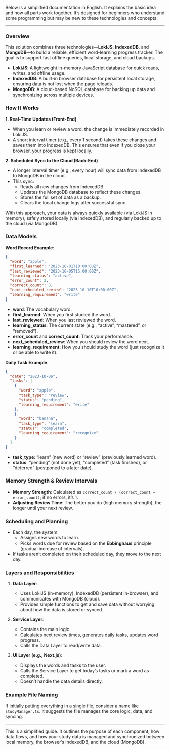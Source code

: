 Below is a simplified documentation in English. It explains the basic idea and how all parts work together. It’s designed for beginners who understand some programming but may be new to these technologies and concepts.

---

### Overview

This solution combines three technologies—**LokiJS**, **IndexedDB**, and **MongoDB**—to build a reliable, efficient word-learning progress tracker. The goal is to support fast offline queries, local storage, and cloud backups.

- **LokiJS**: A lightweight in-memory JavaScript database for quick reads, writes, and offline usage.  
- **IndexedDB**: A built-in browser database for persistent local storage, ensuring data is not lost when the page reloads.  
- **MongoDB**: A cloud-based NoSQL database for backing up data and synchronizing across multiple devices.

### How It Works

**1. Real-Time Updates (Front-End)**  
- When you learn or review a word, the change is immediately recorded in LokiJS.  
- A short interval timer (e.g., every 1 second) takes these changes and saves them into IndexedDB. This ensures that even if you close your browser, your progress is kept locally.

**2. Scheduled Sync to the Cloud (Back-End)**  
- A longer interval timer (e.g., every hour) will sync data from IndexedDB to MongoDB in the cloud.  
- This sync:
  - Reads all new changes from IndexedDB.
  - Updates the MongoDB database to reflect these changes.
  - Stores the full set of data as a backup.
  - Clears the local change logs after successful sync.

With this approach, your data is always quickly available (via LokiJS in memory), safely stored locally (via IndexedDB), and regularly backed up to the cloud (via MongoDB).

### Data Models

**Word Record Example**:
```json
{
  "word": "apple",
  "first_learned": "2023-10-01T10:00:00Z",
  "last_reviewed": "2023-10-05T15:00:00Z",
  "learning_status": "active",
  "error_count": 2,
  "correct_count": 8,
  "next_scheduled_review": "2023-10-10T10:00:00Z",
  "learning_requirement": "write"
}
```

- **word**: The vocabulary word.
- **first_learned**: When you first studied the word.
- **last_reviewed**: When you last reviewed the word.
- **learning_status**: The current state (e.g., “active”, “mastered”, or “removed”).
- **error_count** and **correct_count**: Track your performance.
- **next_scheduled_review**: When you should review the word next.
- **learning_requirement**: How you should study the word (just recognize it or be able to write it).

**Daily Task Example**:
```json
{
  "date": "2023-10-06",
  "tasks": [
    {
      "word": "apple",
      "task_type": "review",
      "status": "pending",
      "learning_requirement": "write"
    },
    {
      "word": "banana",
      "task_type": "learn",
      "status": "completed",
      "learning_requirement": "recognize"
    }
  ]
}
```

- **task_type**: “learn” (new word) or “review” (previously learned word).
- **status**: “pending” (not done yet), “completed” (task finished), or “deferred” (postponed to a later date).

### Memory Strength & Review Intervals

- **Memory Strength**: Calculated as `correct_count / (correct_count + error_count)`; if no errors, it’s 1.
- **Adjusting Review Time**: The better you do (high memory strength), the longer until your next review.

### Scheduling and Planning

- Each day, the system:
  - Assigns new words to learn.
  - Picks words due for review based on the **Ebbinghaus** principle (gradual increase of intervals).
- If tasks aren’t completed on their scheduled day, they move to the next day.

### Layers and Responsibilities

1. **Data Layer**:  
   - Uses LokiJS (in-memory), IndexedDB (persistent in-browser), and communicates with MongoDB (cloud).  
   - Provides simple functions to get and save data without worrying about how the data is stored or synced.

2. **Service Layer**:  
   - Contains the main logic.  
   - Calculates next review times, generates daily tasks, updates word progress.  
   - Calls the Data Layer to read/write data.

3. **UI Layer (e.g., Next.js)**:  
   - Displays the words and tasks to the user.  
   - Calls the Service Layer to get today’s tasks or mark a word as completed.  
   - Doesn’t handle the data details directly.

### Example File Naming

If initially putting everything in a single file, consider a name like `studyManager.ts`. It suggests the file manages the core logic, data, and syncing.

---

This is a simplified guide. It outlines the purpose of each component, how data flows, and how your study data is managed and synchronized between local memory, the browser’s IndexedDB, and the cloud (MongoDB).